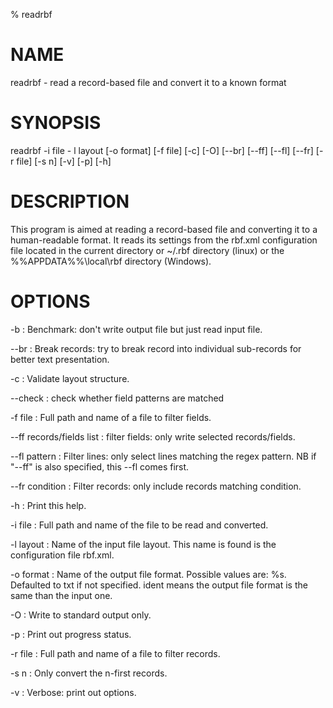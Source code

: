 % readrbf

# NAME
readrbf - read a record-based file and convert it to a known format

# SYNOPSIS
readrbf -i file - l layout [-o format] [-f file] [-c] [-O] [--br] [--ff] [--fl] [--fr] [-r file] [-s n] [-v] [-p] [-h]

# DESCRIPTION
This program is aimed at reading a record-based file and converting it to
a human-readable format. It reads its settings from the rbf.xml configuration
file located in the current directory or ~/.rbf directory (linux) or
the %%APPDATA%%\\local\\rbf directory (Windows).

# OPTIONS

-b
: Benchmark: don't write output file but just read input file.

--br
: Break records: try to break record into individual sub-records for better
text presentation.

-c
: Validate layout structure.

--check
: check whether field patterns are matched

-f file
: Full path and name of a file to filter fields.

--ff records/fields list
: filter fields: only write selected records/fields.

--fl pattern
: Filter lines: only select lines matching the regex pattern. NB if
"--ff" is also specified, this --fl comes first.

--fr condition
: Filter records: only include records matching condition.

-h
: Print this help.

-i file
: Full path and name of the file to be read and converted.

-l layout
: Name of the input file layout. This name is found is the
configuration file rbf.xml.

-o format
: Name of the output file format. Possible values are:
%s. Defaulted to txt
if not specified. ident means the output file format is
the same than the input one.

-O
: Write to standard output only.

-p
: Print out progress status.

-r file
: Full path and name of a file to filter records.

-s n
: Only convert the n-first records.

-v
: Verbose: print out options.
